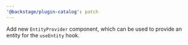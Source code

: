 ```yaml
---
'@backstage/plugin-catalog': patch
---
```


Add new `EntityProvider` component, which can be used to provide an entity for the `useEntity` hook.

